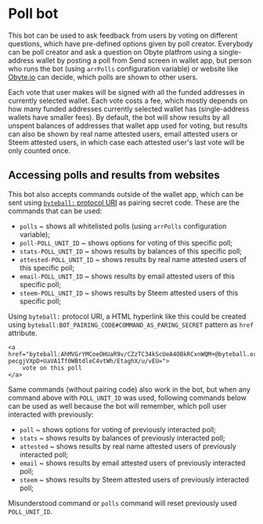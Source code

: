 # Poll bot

This bot can be used to ask feedback from users by voting on different questions, which have pre-defined options given by poll creator. Everybody can be poll creator and ask a question on Obyte platfrom using a single-address wallet by posting a poll from Send screen in wallet app, but person who runs the bot (using `arrPolls` configuration variable) or website like [Obyte.io](https://obyte.io/polls) can decide, which polls are shown to other users.

Each vote that user makes will be signed with all the funded addresses in currently selected wallet. Each vote costs a fee, which mostly depends on how many funded addresses currently selected wallet has (single-address wallets have smaller fees). By default, the bot will show results by all unspent balances of addresses that wallet app used for voting, but results can also be shown by real name attested users, email attested users or Steem attested users, in which case each attested user's last vote will be only counted once.

## Accessing polls and results from websites
This bot also accepts commands outside of the wallet app, which can be sent using [`byteball:` protocol URI](https://developer.obyte.org/byteball-protocol-uri#sending-commands-to-chat-bots) as pairing secret code. These are the commands that can be used:
* `polls` ~ shows all whitelisted polls (using `arrPolls` configuration variable);
* `poll-POLL_UNIT_ID` ~ shows options for voting of this specific poll;
* `stats-POLL_UNIT_ID` ~ shows results by balances of this specific poll;
* `attested-POLL_UNIT_ID` ~ shows results by real name attested users of this specific poll;
* `email-POLL_UNIT_ID` ~ shows results by email attested users of this specific poll;
* `steem-POLL_UNIT_ID` ~ shows results by Steem attested users of this specific poll;

Using `byteball:` protocol URI, a HTML hyperlink like this could be created using `byteball:BOT_PAIRING_CODE#COMMAND_AS_PARING_SECRET` pattern as `href` attribute.
```
<a href="byteball:AhMVGrYMCoeOHUaR9v/CZzTC34kScUeA4OBkRCxnWQM+@byteball.org/bb#poll-pecgjVXpD+UaVA1Tf0WBtdleC4vtWh/EtaghX/u/vEU=">
	vote on this poll
</a>
```

Same commands (without pairing code) also work in the bot, but when any command above with `POLL_UNIT_ID` was used, following commands below can be used as well because the bot will remember, which poll user interacted with previously:
* `poll` ~ shows options for voting of previously interacted poll;
* `stats` ~ shows results by balances of previously interacted poll;
* `attested` ~ shows results by real name attested users of previously interacted poll;
* `email` ~ shows results by email attested users of previously interacted poll;
* `steem` ~ shows results by Steem attested users of previously interacted poll;

Misunderstood command or `polls` command will reset previously used `POLL_UNIT_ID`.